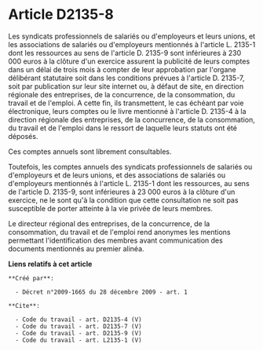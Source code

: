 # Article D2135-8

Les syndicats professionnels de salariés ou d'employeurs et leurs unions, et les associations de salariés ou d'employeurs
mentionnés à l'article L. 2135-1 dont les ressources au sens de l'article D. 2135-9 sont inférieures à 230 000 euros à la
clôture d'un exercice assurent la publicité de leurs comptes dans un délai de trois mois à compter de leur approbation par
l'organe délibérant statutaire soit dans les conditions prévues à l'article D. 2135-7, soit par publication sur leur site
internet ou, à défaut de site, en direction régionale des entreprises, de la concurrence, de la consommation, du travail et
de l'emploi. A cette fin, ils transmettent, le cas échéant par voie électronique, leurs comptes ou le livre mentionné à
l'article D. 2135-4 à la direction régionale des entreprises, de la concurrence, de la consommation, du travail et de
l'emploi dans le ressort de laquelle leurs statuts ont été déposés. 

Ces comptes annuels sont librement consultables. 

Toutefois, les comptes annuels des syndicats professionnels de salariés ou d'employeurs et de leurs unions, et des
associations de salariés ou d'employeurs mentionnés à l'article L. 2135-1 dont les ressources, au sens de l'article D.
2135-9, sont inférieures à 23 000 euros à la clôture d'un exercice, ne le sont qu'à la condition que cette consultation ne
soit pas susceptible de porter atteinte à la vie privée de leurs membres. 

Le directeur régional des entreprises, de la concurrence, de la consommation, du travail et de l'emploi rend anonymes les
mentions permettant l'identification des membres avant communication des documents mentionnés au premier alinéa.

**Liens relatifs à cet article**

	**Créé par**:

	  - Décret n°2009-1665 du 28 décembre 2009 - art. 1

	**Cite**:

	  - Code du travail - art. D2135-4 (V)
	  - Code du travail - art. D2135-7 (V)
	  - Code du travail - art. D2135-9 (V)
	  - Code du travail - art. L2135-1 (V)
